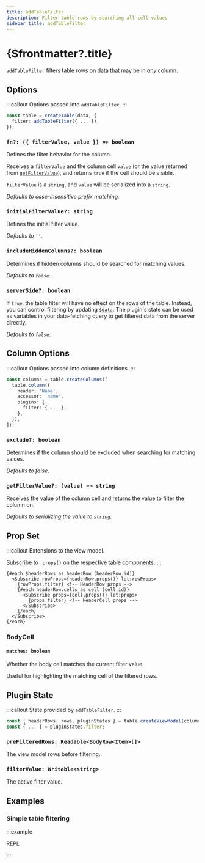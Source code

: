 ```yaml
---
title: addTableFilter
description: Filter table rows by searching all cell values
sidebar_title: addTableFilter
---
```


<script>
  import { useHljs } from '$lib/utils/useHljs';
  useHljs('ts');
</script>

# {$frontmatter?.title}

`addTableFilter` filters table rows on data that may be in _any_ column.

## Options

:::callout
Options passed into `addTableFilter`.
:::

```ts {3}
const table = createTable(data, {
  filter: addTableFilter({ ... }),
});
```

### `fn?: ({ filterValue, value }) => boolean`

Defines the filter behavior for the column.

Receives a `filterValue` and the column cell `value` (or the value returned from [`getFilterValue`](#getfiltervalue-value-string)), and returns `true` if the cell should be visible.

`filterValue` is a `string`, and `value` will be serialized into a `string`.

_Defaults to case-insensitive prefix matching._

### `initialFilterValue?: string`

Defines the initial filter value.

_Defaults to `''`_.

### `includeHiddenColumns?: boolean`

Determines if hidden columns should be searched for matching values.

_Defaults to `false`_.

### `serverSide?: boolean`

If `true`, the table filter will have no effect on the rows of the table. Instead, you can control filtering by updating [`$data`](../api/create-table.md#createtable-data-plugins-table). The plugin's state can be used as variables in your data-fetching query to get filtered data from the server directly.

_Defaults to `false`_.

## Column Options

:::callout
Options passed into column definitions.
:::

```ts {7}
const columns = table.createColumns([
  table.column({
    header: 'Name',
    accessor: 'name',
    plugins: {
      filter: { ... },
    },
  }),
]);
```

### `exclude?: boolean`

Determines if the column should be excluded when searching for matching values.

_Defaults to false_.

### `getFilterValue?: (value) => string`

Receives the value of the column cell and returns the value to filter the column on.

_Defaults to serializing the value to `string`_.

## Prop Set

:::callout
Extensions to the view model.

Subscribe to `.props()` on the respective table components.
:::

```svelte
{#each $headerRows as headerRow (headerRow.id)}
  <Subscribe rowProps={headerRow.props()} let:rowProps>
    {rowProps.filter} <!-- HeaderRow props -->
    {#each headerRow.cells as cell (cell.id)}
      <Subscribe props={cell.props()} let:props>
        {props.filter} <!-- HeaderCell props -->
      </Subscribe>
    {/each}
  </Subscribe>
{/each}
```

### BodyCell

#### `matches: boolean`

Whether the body cell matches the current filter value.

Useful for highlighting the matching cell of the filtered rows.

## Plugin State

:::callout
State provided by `addTableFilter`.
:::

```ts {3}
const { headerRows, rows, pluginStates } = table.createViewModel(columns);
const { ... } = pluginStates.filter;
```

### `preFilteredRows: Readable<BodyRow<Item>[]>`

The view model rows before filtering.

### `filterValue: Writable<string>`

The active filter value.

## Examples

### Simple table filtering

:::example

[REPL](https://svelte.dev/repl/b14e9a90ad6c40ab85b18c9421820487?version=3.48.0)

<script>
  import SimpleTableFilteringDemo from './SimpleTableFilteringDemo.svelte';
</script>
<SimpleTableFilteringDemo />
:::

